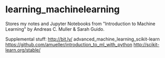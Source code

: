 # learning_machinelearning
Stores my notes and Jupyter Notebooks from "Introduction to Machine Learning" by Andreas C. Muller &amp; Sarah Guido.

Supplemental stuff:
http://bit.ly/ advanced_machine_learning_scikit-learn
https://github.com/amueller/introduction_to_ml_with_python
http://scikit-learn.org/stable/